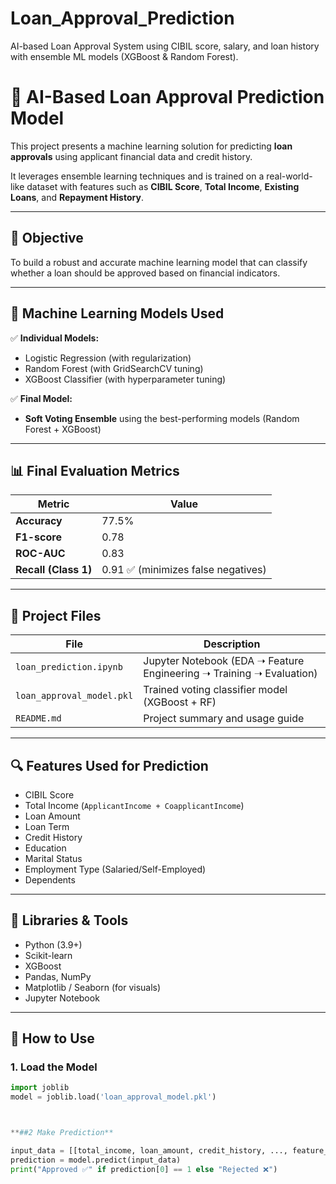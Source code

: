 # Loan_Approval_Prediction
AI-based Loan Approval System using CIBIL score, salary, and loan history with ensemble ML models (XGBoost &amp; Random Forest).

# 🤖 AI-Based Loan Approval Prediction Model

This project presents a machine learning solution for predicting **loan approvals** using applicant financial data and credit history.

It leverages ensemble learning techniques and is trained on a real-world-like dataset with features such as **CIBIL Score**, **Total Income**, **Existing Loans**, and **Repayment History**.

---

## 🎯 Objective

To build a robust and accurate machine learning model that can classify whether a loan should be approved based on financial indicators.

---

## 🧠 Machine Learning Models Used

✅ **Individual Models:**
- Logistic Regression (with regularization)
- Random Forest (with GridSearchCV tuning)
- XGBoost Classifier (with hyperparameter tuning)

✅ **Final Model:**
- **Soft Voting Ensemble** using the best-performing models (Random Forest + XGBoost)

---

## 📊 Final Evaluation Metrics

| Metric         | Value   |
|----------------|---------|
| **Accuracy**   | 77.5%   |
| **F1-score**   | 0.78    |
| **ROC-AUC**    | 0.83    |
| **Recall (Class 1)** | 0.91 ✅ (minimizes false negatives)

---

## 📁 Project Files

| File                          | Description                                        |
|-------------------------------|----------------------------------------------------|
| `loan_prediction.ipynb`       | Jupyter Notebook (EDA ➝ Feature Engineering ➝ Training ➝ Evaluation) |
| `loan_approval_model.pkl`     | Trained voting classifier model (XGBoost + RF)    |
| `README.md`                   | Project summary and usage guide                   |

---

## 🔍 Features Used for Prediction

- CIBIL Score
- Total Income (`ApplicantIncome + CoapplicantIncome`)
- Loan Amount
- Loan Term
- Credit History
- Education
- Marital Status
- Employment Type (Salaried/Self-Employed)
- Dependents

---

## 🧪 Libraries & Tools

- Python (3.9+)
- Scikit-learn
- XGBoost
- Pandas, NumPy
- Matplotlib / Seaborn (for visuals)
- Jupyter Notebook

---

## 🚀 How to Use

### 1. Load the Model
```python
import joblib
model = joblib.load('loan_approval_model.pkl')



**##2 Make Prediction**

input_data = [[total_income, loan_amount, credit_history, ..., feature_n]]
prediction = model.predict(input_data)
print("Approved ✅" if prediction[0] == 1 else "Rejected ❌")
